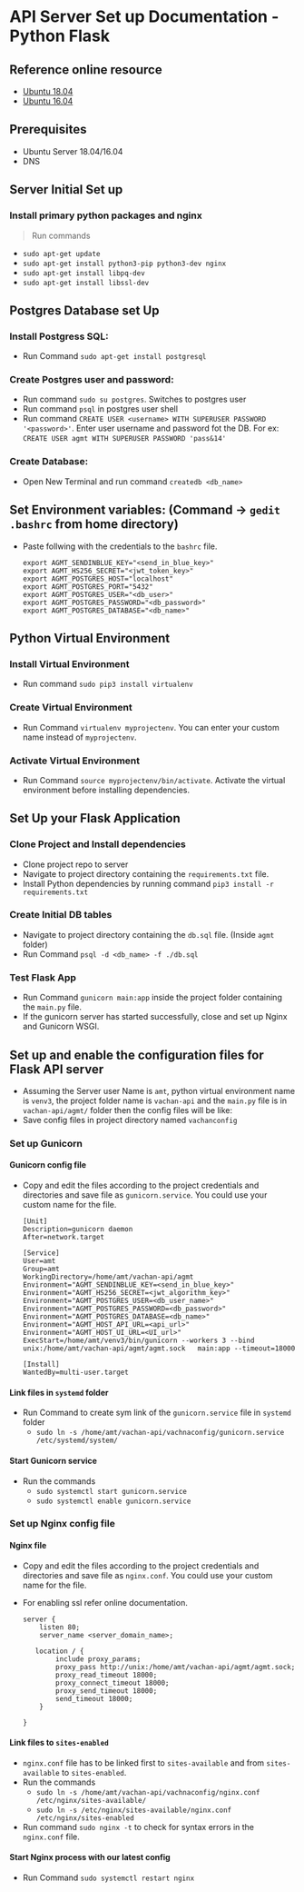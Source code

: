 # API Server Set up Documentation - Python Flask

## Reference online resource
- [Ubuntu 18.04](https://www.digitalocean.com/community/tutorials/how-to-serve-flask-applications-with-uswgi-and-nginx-on-ubuntu-18-04)
- [Ubuntu 16.04](https://www.digitalocean.com/community/tutorials/how-to-serve-flask-applications-with-uwsgi-and-nginx-on-ubuntu-16-04)

## Prerequisites
 - Ubuntu Server 18.04/16.04
 - DNS

## Server Initial Set up

### Install primary python packages and nginx
> Run commands
 -  `sudo apt-get update`
 - `sudo apt-get install python3-pip python3-dev nginx`
 - `sudo apt-get install libpq-dev`
 - `sudo apt-get install libssl-dev`

## Postgres Database set Up

### Install Postgress SQL:
 - Run Command `sudo apt-get install postgresql`

### Create Postgres user and password:
 - Run command `sudo su postgres`. Switches to postgres user
 - Run command `psql` in postgres user shell
 - Run command `CREATE USER <username> WITH SUPERUSER PASSWORD '<password>'`. Enter user username and password fot the DB. For ex: `CREATE USER agmt WITH SUPERUSER PASSWORD 'pass&14'`
 
### Create Database:
 - Open New Terminal and run command `createdb <db_name>`
 
## Set Environment variables: (Command -> `gedit .bashrc` from home directory)
- Paste follwing with the credentials to the `bashrc` file.
  ```
  export AGMT_SENDINBLUE_KEY="<send_in_blue_key>"
  export AGMT_HS256_SECRET="<jwt_token_key>"
  export AGMT_POSTGRES_HOST="localhost"
  export AGMT_POSTGRES_PORT="5432"
  export AGMT_POSTGRES_USER="<db_user>"
  export AGMT_POSTGRES_PASSWORD="<db_password>"
  export AGMT_POSTGRES_DATABASE="<db_name>"
  ```

## Python Virtual Environment

### Install Virtual Environment
 - Run command `sudo pip3 install virtualenv`

### Create Virtual Environment
 - Run Command `virtualenv myprojectenv`. You can enter your custom name instead of `myprojectenv`.

### Activate Virtual Environment
 - Run Command `source myprojectenv/bin/activate`. Activate the virtual environment before installing dependencies.

 ## Set Up your Flask Application

 ### Clone Project and Install dependencies
 - Clone project repo to server
 - Navigate to project directory containing the `requirements.txt` file.
 - Install Python dependencies by running command `pip3 install -r requirements.txt`

### Create Initial DB tables
 - Navigate to project directory containing the `db.sql` file. (Inside `agmt` folder)
 - Run Command `psql -d <db_name> -f ./db.sql`
 
### Test Flask App
 - Run Command `gunicorn main:app` inside the project folder containing the `main.py` file.
 - If the gunicorn server has started successfully, close and set up Nginx and Gunicorn WSGI.

## Set up and enable the configuration files for Flask API server
 - Assuming the Server user Name is `amt`, python virtual environment name is `venv3`, the project folder name is `vachan-api` and the `main.py` file is in `vachan-api/agmt/` folder then the config files will be like:
 - Save config files in project directory named `vachanconfig`

### Set up Gunicorn

#### Gunicorn config file
 - Copy and edit the files according to the project credentials and directories and save file as `gunicorn.service`. You could use your custom name for the file.
    ```
    [Unit]
    Description=gunicorn daemon
    After=network.target
    
    [Service]
    User=amt
    Group=amt
    WorkingDirectory=/home/amt/vachan-api/agmt
    Environment="AGMT_SENDINBLUE_KEY=<send_in_blue_key>"
    Environment="AGMT_HS256_SECRET=<jwt_algorithm_key>"
    Environment="AGMT_POSTGRES_USER=<db_user_name>"
    Environment="AGMT_POSTGRES_PASSWORD=<db_password>"
    Environment="AGMT_POSTGRES_DATABASE=<db_name>"
    Environment="AGMT_HOST_API_URL=<api_url>"
    Environment="AGMT_HOST_UI_URL=<UI_url>"
    ExecStart=/home/amt/venv3/bin/gunicorn --workers 3 --bind unix:/home/amt/vachan-api/agmt/agmt.sock   main:app --timeout=18000
    
    [Install]
    WantedBy=multi-user.target
    ```

#### Link files in `systemd` folder
 - Run Command to create sym link of the `gunicorn.service` file in `systemd` folder
   - `sudo ln -s /home/amt/vachan-api/vachnaconfig/gunicorn.service /etc/systemd/system/`

#### Start Gunicorn service
 - Run the commands
   - `sudo systemctl start gunicorn.service`
   - `sudo systemctl enable gunicorn.service`

### Set up Nginx config file

#### Nginx file
 - Copy and edit the files according to the project credentials and directories and save file as `nginx.conf`. You could use your custom name for the file.
 - For enabling ssl refer online documentation.

    ```
    server {
        listen 80;
        server_name <server_domain_name>;
    
       location / {
            include proxy_params;
            proxy_pass http://unix:/home/amt/vachan-api/agmt/agmt.sock;
            proxy_read_timeout 18000;
            proxy_connect_timeout 18000;
            proxy_send_timeout 18000;
            send_timeout 18000;
        }
    
    }
    ```

#### Link files to `sites-enabled`
 - `nginx.conf` file has to be linked first to `sites-available` and from `sites-available` to `sites-enabled`.
 - Run the commands
    - `sudo ln -s /home/amt/vachan-api/vachnaconfig/nginx.conf /etc/nginx/sites-available/`
    - `sudo ln -s /etc/nginx/sites-available/nginx.conf /etc/nginx/sites-enabled`
 - Run command `sudo nginx -t` to check for syntax errors in the `nginx.conf` file.

#### Start Nginx process with our latest config
 - Run Command `sudo systemctl restart nginx`
